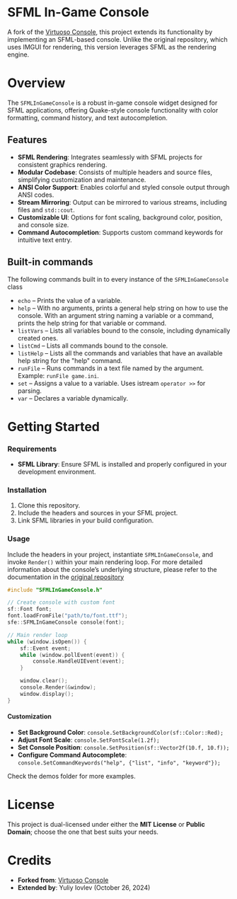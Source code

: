# SFML In-Game Console
A fork of the [Virtuoso Console](https://github.com/VirtuosoChris/VirtuosoConsole), this project extends its functionality by implementing an SFML-based console. Unlike the original repository, which uses IMGUI for rendering, this version leverages SFML as the rendering engine.

# Overview
The `SFMLInGameConsole` is a robust in-game console widget designed for SFML applications, offering Quake-style console functionality with color formatting, command history, and text autocompletion.

## Features
* **SFML Rendering**: Integrates seamlessly with SFML projects for consistent graphics rendering.
* **Modular Codebase**: Consists of multiple headers and source files, simplifying customization and maintenance.
* **ANSI Color Support**: Enables colorful and styled console output through ANSI codes.
* **Stream Mirroring**: Output can be mirrored to various streams, including files and `std::cout`.
* **Customizable UI**: Options for font scaling, background color, position, and console size.
* **Command Autocompletion**: Supports custom command keywords for intuitive text entry.

## Built-in commands
The following commands built in to every instance of the `SFMLInGameConsole` class

* `echo` – Prints the value of a variable.
* `help` – With no arguments, prints a general help string on how to use the console.
With an argument string naming a variable or a command, prints the help string for that variable or command.
* `listVars` – Lists all variables bound to the console, including dynamically created ones.
* `listCmd` – Lists all commands bound to the console.
* `listHelp` – Lists all the commands and variables that have an available help string for the "help" command.
* `runFile` – Runs commands in a text file named by the argument. Example: `runFile game.ini`.
* `set` – Assigns a value to a variable. Uses istream `operator >>` for parsing.
* `var` – Declares a variable dynamically.

# Getting Started

### Requirements

* **SFML Library**: Ensure SFML is installed and properly configured in your development environment.

### Installation
1. Clone this repository.
2. Include the headers and sources in your SFML project.
3. Link SFML libraries in your build configuration.

### Usage
Include the headers in your project, instantiate `SFMLInGameConsole`, and invoke `Render()` within your main rendering loop.
For more detailed information about the console’s underlying structure, please refer to the documentation in the [original repository](https://github.com/VirtuosoChris/VirtuosoConsole)

```cpp
#include "SFMLInGameConsole.h"

// Create console with custom font
sf::Font font;
font.loadFromFile("path/to/font.ttf");
sfe::SFMLInGameConsole console(font);

// Main render loop
while (window.isOpen()) {
    sf::Event event;
    while (window.pollEvent(event)) {
        console.HandleUIEvent(event);
    }

    window.clear();
    console.Render(&window);
    window.display();
}
```

#### Customization

* **Set Background Color**: `console.SetBackgroundColor(sf::Color::Red);`
* **Adjust Font Scale**: `console.SetFontScale(1.2f);`
* **Set Console Position**: `console.SetPosition(sf::Vector2f(10.f, 10.f));`
* **Configure Command Autocomplete**: `console.SetCommandKeywords("help", {"list", "info", "keyword"});`

Check the demos folder for more examples.

# License

This project is dual-licensed under either the **MIT License** or **Public Domain**; choose the one that best suits your needs.

# Credits
* **Forked from**: [Virtuoso Console](https://github.com/VirtuosoChris/VirtuosoConsole)
* **Extended by**: Yuliy Iovlev (October 26, 2024)